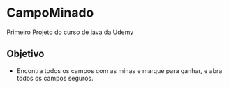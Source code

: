 # CampoMinado
Primeiro Projeto do curso de java da Udemy

## Objetivo
- Encontra todos os campos com as minas e marque para ganhar, e abra todos os campos seguros.
